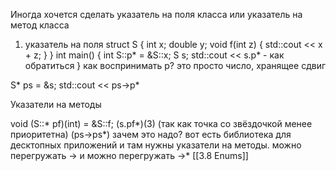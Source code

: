 Иногда хочется сделать указатель на поля класса или указатель на метод класса
1) указатель на поля
struct S {
int x;
double y;
void f(int z) {
std::cout << x + z;
}
}
int main() {
int S::p* = &S::x;
S s;
std::cout << s.p* - как обратиться
}
как воспринимать p? это просто число, хранящее сдвиг

S* ps = &s;
std::cout << ps->p*

Указатели на методы

void (S::* pf)(int) = &S::f;
(s.pf*)(3) (так как точка со звёздочкой менее приоритетна)
(ps->ps*)
зачем это надо?
вот есть библиотека для десктопных приложений и там нужны указатели на методы.
можно перегружать -> и можно перегружать ->*
[[3.8 Enums]]
